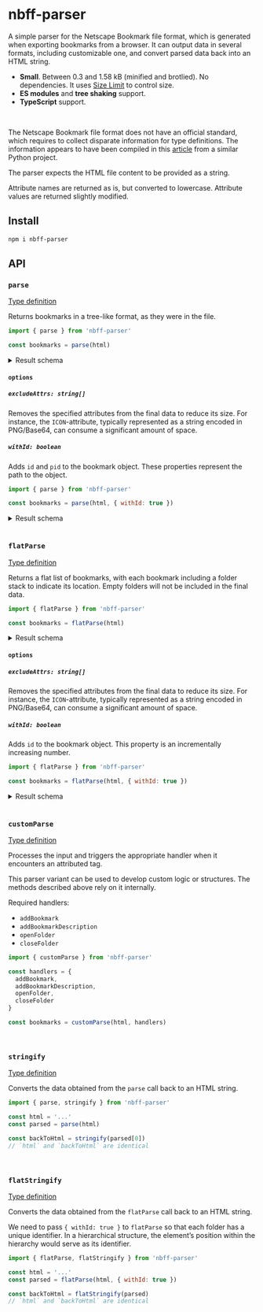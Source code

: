 # nbff-parser

A simple parser for the Netscape Bookmark file format, which is generated when exporting bookmarks from a browser. It can output data in several formats, including customizable one, and convert parsed data back into an HTML string.

- **Small**. Between 0.3 and 1.58 kB (minified and brotlied). No dependencies. It uses [Size Limit](https://github.com/ai/size-limit) to control size.
- **ES modules** and **tree shaking** support.
- **TypeScript** support.

<br/>

The Netscape Bookmark file format does not have an official standard, which requires to collect disparate information for type definitions. The information appears to have been compiled in this [article](https://github.com/FlyingWolFox/Netscape-Bookmarks-File-Parser/wiki/Netscape-Bookmarks-File-Format) from a similar Python project.

The parser expects the HTML file content to be provided as a string.

Attribute names are returned as is, but converted to lowercase. Attribute values are returned slightly modified.

## Install

```sh
npm i nbff-parser
```

## API

### `parse`

[Type definition](./types/parse/parse.d.ts)

Returns bookmarks in a tree-like format, as they were in the file.

```js
import { parse } from 'nbff-parser'

const bookmarks = parse(html)
```

<details>
<summary>Result schema</summary>

```json
[
  {
    "title": "Folder",
    "items": [
      {
        "title": "Bookmark"
      },
      {
        "title": "Nested Folder",
        "items": [
          {
            "title": "Another Bookmark"
          }
        ]
      }
    ]
  }
]
```

</details>

#### `options`

##### `excludeAttrs: string[]`

Removes the specified attributes from the final data to reduce its size. For instance, the `ICON`-attribute, typically represented as a string encoded in PNG/Base64, can consume a significant amount of space.

##### `withId: boolean`

Adds `id` and `pid` to the bookmark object. These properties represent the path to the object.

```js
import { parse } from 'nbff-parser'

const bookmarks = parse(html, { withId: true })
```

<details>
<summary>Result schema</summary>

```json
[
  {
    "id": "0",
    "title": "Folder",
    "items": [
      {
        "id": "0.0",
        "pid": "0",
        "title": "Bookmark"
      },
      {
        "id": "0.1",
        "pid": "0",
        "title": "Nested Folder",
        "items": [
          {
            "id": "0.1.0",
            "pid": "0.1",
            "title": "Another Bookmark"
          }
        ]
      }
    ]
  }
]
```

</details>
<br/>

### `flatParse`

[Type definition](./types/parse/flat-parse.d.ts)

Returns a flat list of bookmarks, with each bookmark including a folder stack to indicate its location. Empty folders will not be included in the final data.

```js
import { flatParse } from 'nbff-parser'

const bookmarks = flatParse(html)
```

<details>
<summary>Result schema</summary>

```json
[
  {
    "title": "Bookmark",
    "folder": [
      {
        "title": "Folder"
      }
    ]
  },
  {
    "title": "Another Bookmark",
    "folder": [
      {
        "title": "Folder"
      },
      {
        "title": "Nested Folder"
      }
    ]
  }
]
```

</details>

#### `options`

##### `excludeAttrs: string[]`

Removes the specified attributes from the final data to reduce its size. For instance, the `ICON`-attribute, typically represented as a string encoded in PNG/Base64, can consume a significant amount of space.

##### `withId: boolean`

Adds `id` to the bookmark object. This property is an incrementally increasing number.

```js
import { flatParse } from 'nbff-parser'

const bookmarks = flatParse(html, { withId: true })
```

<details>
<summary>Result schema</summary>

```json
[
  {
    "id": 1,
    "title": "Bookmark",
    "folder": [
      {
        "id": 0,
        "title": "Folder"
      }
    ]
  },
  {
    "id": 4,
    "title": "Another Bookmark",
    "folder": [
      {
        "id": 2,
        "title": "Folder"
      }
      {
        "id": 3,
        "title": "Nested Folder",
      },
    ]
  }
]
```

</details>
<br/>

### `customParse`

[Type definition](./types/parse/custom-parse.d.ts)

Processes the input and triggers the appropriate handler when it encounters an attributed tag.

This parser variant can be used to develop custom logic or structures. The methods described above rely on it internally.

Required handlers:

- `addBookmark`
- `addBookmarkDescription`
- `openFolder`
- `closeFolder`

```js
import { customParse } from 'nbff-parser'

const handlers = {
  addBookmark,
  addBookmarkDescription,
  openFolder,
  closeFolder
}

const bookmarks = customParse(html, handlers)
```

<br/>

### `stringify`

[Type definition](./types/stringify/stringify.d.ts)

Converts the data obtained from the `parse` call back to an HTML string.

```js
import { parse, stringify } from 'nbff-parser'

const html = '...'
const parsed = parse(html)

const backToHtml = stringify(parsed[0])
// `html` and `backToHtml` are identical
```

<br/>

### `flatStringify`

[Type definition](./types/stringify/flat-stringify.d.ts)

Converts the data obtained from the `flatParse` call back to an HTML string.

We need to pass `{ withId: true }` to `flatParse` so that each folder has a unique identifier. In a hierarchical structure, the element’s position within the hierarchy would serve as its identifier.

```js
import { flatParse, flatStringify } from 'nbff-parser'

const html = '...'
const parsed = flatParse(html, { withId: true })

const backToHtml = flatStringify(parsed)
// `html` and `backToHtml` are identical
```
